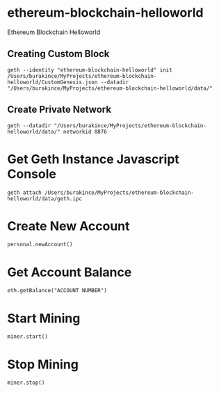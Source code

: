 # ethereum-blockchain-helloworld
Ethereum Blockchain Helloworld

## Creating Custom Block

```
geth --identity "ethereum-blockchain-helloworld" init /Users/burakince/MyProjects/ethereum-blockchain-helloworld/CustomGenesis.json --datadir "/Users/burakince/MyProjects/ethereum-blockchain-helloworld/data/"
```

## Create Private Network

```
geth --datadir "/Users/burakince/MyProjects/ethereum-blockchain-helloworld/data/" networkid 8876
```

# Get Geth Instance Javascript Console

```
geth attach /Users/burakince/MyProjects/ethereum-blockchain-helloworld/data/geth.ipc
```

# Create New Account

```
personal.newAccount()
```

# Get Account Balance

```
eth.getBalance("ACCOUNT NUMBER")
```

# Start Mining

```
miner.start()
```

# Stop Mining

```
miner.stop()
```
